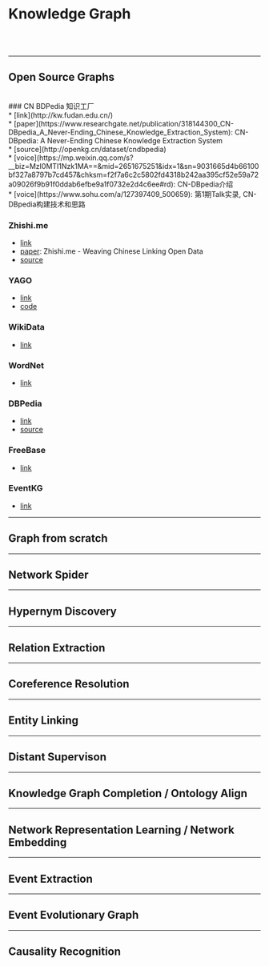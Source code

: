 # Knowledge Graph
<br>
<br>

---
## Open Source Graphs
<br>
### CN BDPedia 知识工厂 <br>
  * [link](http://kw.fudan.edu.cn/)<br>
  * [paper](https://www.researchgate.net/publication/318144300_CN-DBpedia_A_Never-Ending_Chinese_Knowledge_Extraction_System): CN-DBpedia: A Never-Ending Chinese Knowledge Extraction System<br>
  * [source](http://openkg.cn/dataset/cndbpedia)<br>
  * [voice](https://mp.weixin.qq.com/s?__biz=MzI0MTI1Nzk1MA==&mid=2651675251&idx=1&sn=9031665d4b66100bf327a8797b7cd457&chksm=f2f7a6c2c5802fd4318b242aa395cf52e59a72a09026f9b91f0ddab6efbe9a1f0732e2d4c6ee#rd): CN-DBpedia介绍<br>
  * [voice](https://www.sohu.com/a/127397409_500659): 第1期Talk实录, CN-DBpedia构建技术和思路<br>

### Zhishi.me
  * [link](http://zhishi.me/lookup)<br>
  * [paper](https://www.researchgate.net/publication/221467123_Zhishime_-_Weaving_Chinese_Linking_Open_Data): Zhishi.me - Weaving Chinese Linking Open Data<br>
  * [source](http://openkg.cn/dataset/zhishi-me)<br>

### YAGO
  * [link](https://www.mpi-inf.mpg.de/departments/databases-and-information-systems/research/yago-naga/yago/)<br>
  * [code](https://github.com/yago-naga/yago3)

### WikiData
  * [link](https://www.wikidata.org/wiki/Wikidata:Main_Page)<br>

### WordNet
  * [link](https://wordnet.princeton.edu/download)<br>

### DBPedia
  * [link](https://wiki.dbpedia.org/dbpedia-wiki)<br>
  * [source](https://wiki.dbpedia.org/datasets/dbpedia-version-2016-10)<br>

### FreeBase
  * [link](http://webarchive.loc.gov/all/20100713021232/http://wiki.freebase.com/wiki/Main_Page)<br>

### EventKG
  * [link](http://eventkg.l3s.uni-hannover.de/index.html)<br>

---
## Graph from scratch

---
## Network Spider

---
## Hypernym Discovery

---
## Relation Extraction

---
## Coreference Resolution

---
## Entity Linking

---
## Distant Supervison

---
## Knowledge Graph Completion / Ontology Align

---
## Network Representation Learning / Network Embedding

---
## Event Extraction

---
## Event Evolutionary Graph

---
## Causality Recognition
